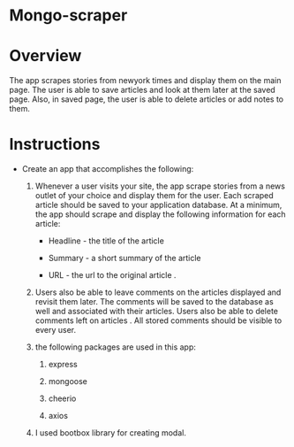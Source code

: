 # Mongo-scraper

# Overview

The app scrapes stories from newyork times and display them on the main page.  The user is able to save articles and look at them later at 
the saved page. Also, in saved page, the user is able to delete articles or add notes to them.

# Instructions

* Create an app that accomplishes the following:

  1. Whenever a user visits your site, the app scrape stories from a news outlet of your choice and display them for the user. Each scraped article should be saved to your application database. At a minimum, the app should scrape and display the following information for each article:

     * Headline - the title of the article

     * Summary - a short summary of the article

     * URL - the url to the original article
.

  2. Users also be able to leave comments on the articles displayed and revisit them later. The comments will be saved to the database 
  as well and associated with their articles. Users also be able to delete comments left on articles
  . All stored comments should be visible to every user.

  3. the following packages are used in this app:
  
       1. express

       2. mongoose

       3. cheerio

       4. axios

  4. I used bootbox library for creating modal.
  
         
